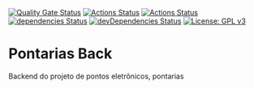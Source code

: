[![Quality Gate Status](https://sonarcloud.io/api/project_badges/measure?project=victorfconti_pontarias-back&metric=alert_status)](https://sonarcloud.io/dashboard?id=victorfconti_pontarias-back)
[![Actions Status](https://github.com/victorfconti/pontarias-back/workflows/Node%20CI/badge.svg)](https://github.com/{owner}/{repo}/actions)
[![Actions Status](https://github.com/victorfconti/pontarias-back/workflows/EsLint/badge.svg)](https://github.com/{owner}/{repo}/actions)
[![dependencies Status](https://david-dm.org/victorfconti/pontarias-back/status.svg)](https://david-dm.org/victorfconti/pontarias-back)
[![devDependencies Status](https://david-dm.org/victorfconti/pontarias-back/dev-status.svg)](https://david-dm.org/victorfconti/pontarias-back?type=dev)
 [![License: GPL v3](https://img.shields.io/badge/License-GPLv3-blue.svg)](./LICENSE.txt)
# Pontarias Back

Backend do projeto de pontos eletrônicos, pontarias
